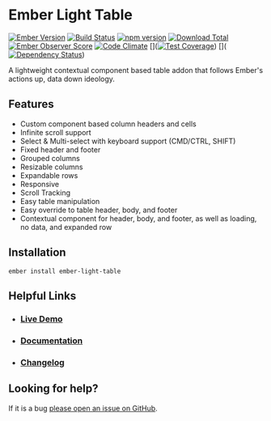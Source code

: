 # Ember Light Table

[![Ember Version](https://embadge.io/v1/badge.svg?start=2.3.0)](https://embadge.io/v1/badge.svg?start=2.3.0)
[![Build Status](https://travis-ci.org/offirgolan/ember-light-table.svg)](https://travis-ci.org/offirgolan/ember-light-table)
[![npm version](https://badge.fury.io/js/ember-light-table.svg)](http://badge.fury.io/js/ember-light-table)
[![Download Total](https://img.shields.io/npm/dt/ember-light-table.svg)](http://badge.fury.io/js/ember-light-table)
[![Ember Observer Score](https://emberobserver.com/badges/ember-light-table.svg)](https://emberobserver.com/addons/ember-light-table)
[![Code Climate](https://codeclimate.com/github/offirgolan/ember-light-table/badges/gpa.svg)](https://codeclimate.com/github/offirgolan/ember-light-table)
[]([![Test Coverage](https://codeclimate.com/github/offirgolan/ember-light-table/badges/coverage.svg)](https://codeclimate.com/github/offirgolan/ember-light-table/coverage))
[]([![Dependency Status](https://david-dm.org/offirgolan/ember-light-table.svg)](https://david-dm.org/offirgolan/ember-light-table))

A lightweight contextual component based table addon that follows Ember's actions up, data down ideology.

## Features

- Custom component based column headers and cells
- Infinite scroll support
- Select & Multi-select with keyboard support (CMD/CTRL, SHIFT)
- Fixed header and footer
- Grouped columns
- Resizable columns
- Expandable rows
- Responsive
- Scroll Tracking
- Easy table manipulation
- Easy override to table header, body, and footer
- Contextual component for header, body, and footer, as well as loading, no data, and expanded row

## Installation

```shell
ember install ember-light-table
```

## Helpful Links

- ### [Live Demo](http://offirgolan.github.io/ember-light-table)

- ### [Documentation](http://offirgolan.github.io/ember-light-table/docs)

- ### [Changelog](CHANGELOG.md)

## Looking for help?
If it is a bug [please open an issue on GitHub](http://github.com/offirgolan/ember-light-table/issues). 
